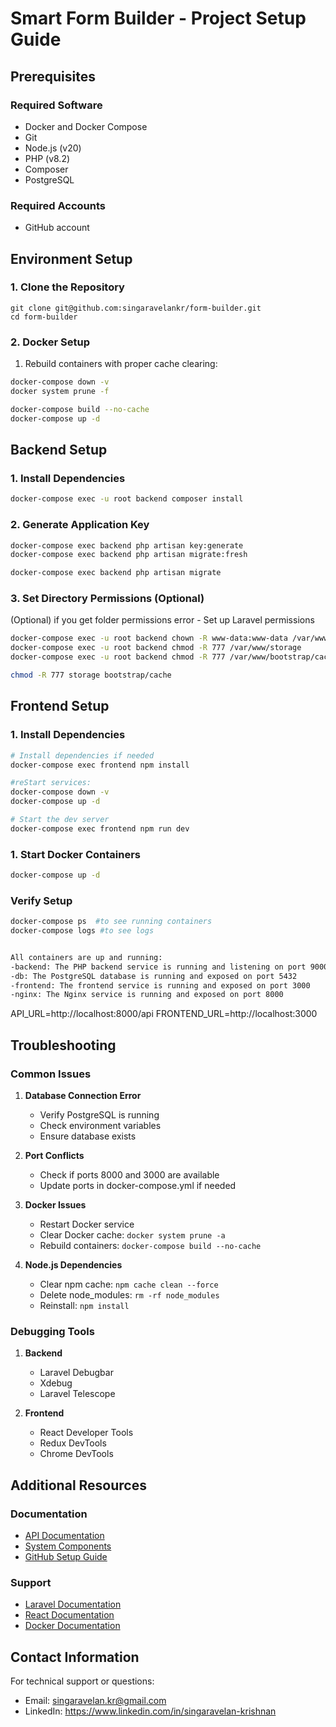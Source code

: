# Smart Form Builder - Project Setup Guide

## Prerequisites

### Required Software
- Docker and Docker Compose
- Git
- Node.js (v20)
- PHP (v8.2)
- Composer
- PostgreSQL

### Required Accounts
- GitHub account

## Environment Setup

### 1. Clone the Repository
```gitbash
git clone git@github.com:singaravelankr/form-builder.git
cd form-builder

```
### 2. Docker Setup
1. Rebuild containers with proper cache clearing:
```bash
docker-compose down -v
docker system prune -f

docker-compose build --no-cache
docker-compose up -d

```

## Backend Setup

### 1. Install Dependencies
```bash
docker-compose exec -u root backend composer install
```

### 2. Generate Application Key
```bash
docker-compose exec backend php artisan key:generate
docker-compose exec backend php artisan migrate:fresh

docker-compose exec backend php artisan migrate
```

### 3. Set Directory Permissions (Optional)
(Optional) if you get folder permissions error - Set up Laravel permissions
```bash
docker-compose exec -u root backend chown -R www-data:www-data /var/www
docker-compose exec -u root backend chmod -R 777 /var/www/storage
docker-compose exec -u root backend chmod -R 777 /var/www/bootstrap/cache

chmod -R 777 storage bootstrap/cache

```

## Frontend Setup

### 1. Install Dependencies
```bash
# Install dependencies if needed
docker-compose exec frontend npm install

#reStart services:
docker-compose down -v
docker-compose up -d

# Start the dev server
docker-compose exec frontend npm run dev
```

### 1. Start Docker Containers
```bash
docker-compose up -d
```

### Verify Setup

```bash
docker-compose ps  #to see running containers
docker-compose logs #to see logs


All containers are up and running:
-backend: The PHP backend service is running and listening on port 9000 internally
-db: The PostgreSQL database is running and exposed on port 5432
-frontend: The frontend service is running and exposed on port 3000
-nginx: The Nginx service is running and exposed on port 8000
```
API_URL=http://localhost:8000/api
FRONTEND_URL=http://localhost:3000


## Troubleshooting

### Common Issues

1. **Database Connection Error**
   - Verify PostgreSQL is running
   - Check environment variables
   - Ensure database exists

2. **Port Conflicts**
   - Check if ports 8000 and 3000 are available
   - Update ports in docker-compose.yml if needed

3. **Docker Issues**
   - Restart Docker service
   - Clear Docker cache: `docker system prune -a`
   - Rebuild containers: `docker-compose build --no-cache`

4. **Node.js Dependencies**
   - Clear npm cache: `npm cache clean --force`
   - Delete node_modules: `rm -rf node_modules`
   - Reinstall: `npm install`

### Debugging Tools

1. **Backend**
   - Laravel Debugbar
   - Xdebug
   - Laravel Telescope

2. **Frontend**
   - React Developer Tools
   - Redux DevTools
   - Chrome DevTools

## Additional Resources

### Documentation
- [API Documentation](docs/API.md)
- [System Components](docs/SystemComponents.md)
- [GitHub Setup Guide](docs/GitHubSetupGuide.md)

### Support
- [Laravel Documentation](https://laravel.com/docs)
- [React Documentation](https://reactjs.org/docs)
- [Docker Documentation](https://docs.docker.com)

## Contact Information

For technical support or questions:
- Email: singaravelan.kr@gmail.com
- LinkedIn: https://www.linkedin.com/in/singaravelan-krishnan

